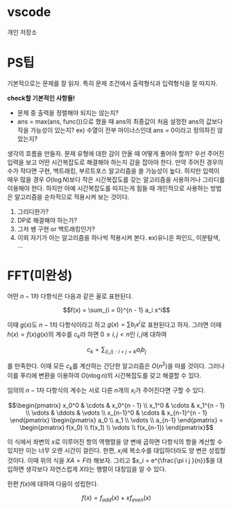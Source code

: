 # vscode

개인 저장소

# PS팁

기본적으로는 문제를 잘 읽자. 특히 문제 조건에서 출력형식과 입력형식을 잘 따지자. 

**check할 기본적인 사항들!**
- 문제 중 출력을 정렬해야 되지는 않는지? 
- ans = max(ans, func())으로 했을 때 ans의 최종값이 처음 설정한 ans의 값보다 작을 가능성이 있는지? ex) 수열이 전부 마이너스인데 ans = 0이라고 정의하진 않았는지?

생각의 흐름을 만들자. 문제 유형에 대한 감이 안올 때 어떻게 풀어야 할까? 우선 주어진 입력을 보고 어떤 시간복잡도로 해결해야 하는지 감을 잡아야 한다. 만약 주어진 경우의 수가 작다면 구현, 백트래킹, 부르트포스 알고리즘을 쓸 가능성이 높다. 하지만 입력이 매우 많을 경우 $O(\log{N})$보다 작은 시간복잡도를 갖는 알고리즘을 사용하거나 그리디를 이용해야 한다. 하지만 아예 시간복잡도를 따지는게 힘들 때 개인적으로 사용하는 방법은 알고리즘을 순차적으로 적용시켜 보는 것이다. 

1. 그리디한가?
2. DP로 해결해야 하는가?
3. 그저 쌩 구현 or 백트래킹인가?
4. 이외 자기가 아는 알고리즘을 하나씩 적용시켜 본다. ex)유니온 파인드, 이분탐색, ...


# FFT(미완성)

어떤 $n - 1$차 다항식은 다음과 같은 꼴로 표현된다. 

$$f(x) = \sum_{i = 0}^{n - 1} a_i x^i$$

이때 $g(x)$도 $n - 1$차 다항식이라고 하고 $g(x) = \sum b_i x^i$로 표현된다고 하자. 그러면 이때 $h(x) = f(x) g(x)$의 계수를 $c_k$라 하면 $0 \le i, j < n$인 $i, j$에 대하여 

$$c_k = \sum_{(i,j):i + j = k} a_i b_j$$

를 만족한다. 이때 모든 $c_k$를 계산하는 간단한 알고리즘은 $O(n^2)$을 따를 것이다. 그러나 이를 푸리에 변환을 이용하여 $O(n \log n)$의 시간복잡도를 갖고 해결할 수 있다.

임의의 $n - 1$차 다항식의 계수는 서로 다른 $n$개의 $x_i$가 주어진다면 구할 수 있다. 

$$\begin{pmatrix}
x_0^0 & \cdots & x_0^{n - 1}
\\ x_1^0 & \cdots & x_1^{n - 1}
\\ \vdots & \ddots & \vdots
\\ x_{n-1}^0 & \cdots & x_{n-1}^{n - 1}
\end{pmatrix}
\begin{pmatrix}
a_0 \\ a_1 \\ \vdots \\ a_{n-1}
\end{pmatrix} = 
\begin{pmatrix}
f(x_0) \\ f(x_1) \\ \vdots \\ f(x_{n-1})
\end{pmatrix}$$

이 식에서 좌변의 $x$로 이루어진 항의 역행렬을 양 변에 곱하면 다항식의 항을 계산할 수 있지만 이는 너무 오랜 시간이 걸린다. 한편, $x_i$에 복소수를 대입하더라도 양 변은 성립할 것이다. 이때 위의 식을 $XA = F$라 해보자. 그리고 $x_i = e^{\frac{\pi i j }{n}}$을 대입하면 생각보다 자연스럽게 $X$라는 행렬이 대칭임을 알 수 있다. 

한편 $f(x)$에 대하여 다음이 성립한다. 

$$f(x) = f_{odd} (x) + x f_{even} (x)$$
